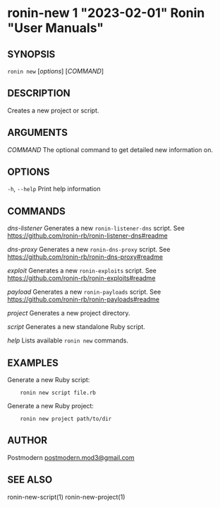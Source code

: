 # ronin-new 1 "2023-02-01" Ronin "User Manuals"

## SYNOPSIS

`ronin new` [*options*] [*COMMAND*]

## DESCRIPTION

Creates a new project or script.

## ARGUMENTS

*COMMAND*
	The optional command to get detailed new information on.

## OPTIONS

`-h`, `--help`
  Print help information

## COMMANDS

*dns-listener*
  Generates a new `ronin-listener-dns` script.
  See https://github.com/ronin-rb/ronin-listener-dns#readme

*dns-proxy*
  Generates a new `ronin-dns-proxy` script.
  See https://github.com/ronin-rb/ronin-dns-proxy#readme

*exploit*
  Generates a new `ronin-exploits` script.
  See https://github.com/ronin-rb/ronin-exploits#readme

*payload*
  Generates a new `ronin-payloads` script.
  See https://github.com/ronin-rb/ronin-payloads#readme

*project*
  Generates a new project directory.

*script*
  Generates a new standalone Ruby script.

*help*
  Lists available `ronin new` commands.

## EXAMPLES

Generate a new Ruby script:

        ronin new script file.rb

Generate a new Ruby project:

        ronin new project path/to/dir

## AUTHOR

Postmodern <postmodern.mod3@gmail.com>

## SEE ALSO

ronin-new-script(1) ronin-new-project(1)
